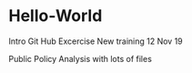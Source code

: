 # Hello-World
Intro Git Hub Excercise
New training 12 Nov 19

Public Policy Analysis with lots of files
<Added above line to Hello-World>
